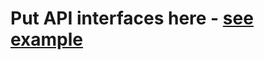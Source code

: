 # Put API interfaces here - [see example](https://github.com/philipplackner/StockMarketApp/blob/final/app/src/main/java/com/plcoding/stockmarketapp/data/remote/StockApi.kt)
